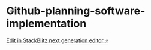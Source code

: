# Github-planning-software-implementation

[Edit in StackBlitz next generation editor ⚡️](https://stackblitz.com/~/github.com/Jplape/Github-planning-software-implementation)